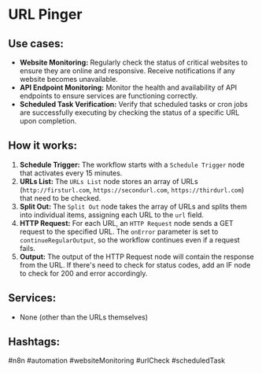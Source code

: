 # URL Pinger

## Use cases:

- **Website Monitoring:** Regularly check the status of critical websites to ensure they are online and responsive. Receive notifications if any website becomes unavailable.
- **API Endpoint Monitoring:** Monitor the health and availability of API endpoints to ensure services are functioning correctly.
- **Scheduled Task Verification:** Verify that scheduled tasks or cron jobs are successfully executing by checking the status of a specific URL upon completion.

## How it works:

1.  **Schedule Trigger:** The workflow starts with a `Schedule Trigger` node that activates every 15 minutes.
2.  **URLs List:** The `URLs List` node stores an array of URLs (`http://firsturl.com`, `https://secondurl.com`, `https://thirdurl.com`) that need to be checked.
3.  **Split Out:** The `Split Out` node takes the array of URLs and splits them into individual items, assigning each URL to the `url` field.
4.  **HTTP Request:** For each URL, an `HTTP Request` node sends a GET request to the specified URL. The `onError` parameter is set to `continueRegularOutput`, so the workflow continues even if a request fails.
5.  **Output:** The output of the HTTP Request node will contain the response from the URL. If there's need to check for status codes, add an IF node to check for 200 and error accordingly.

## Services:

-   None (other than the URLs themselves)

## Hashtags:

#n8n #automation #websiteMonitoring #urlCheck #scheduledTask
